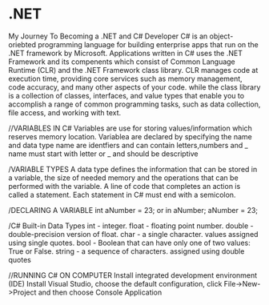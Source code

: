 # .NET
My Journey To Becoming a .NET and C# Developer
C# is an object-oriebted programming language for building enterprise apps that run on the .NET framework by Microsoft.
Applications written in C# uses the .NET Framework and its compenents which consist of Common Language Runtime (CLR) and the .NET Framework class library.
CLR manages code at execution time, providing core services such as memory management, code accuracy, and many other aspects of your code. while the class library is a collection of classes, interfaces, and value types that enable you to accomplish a range of common programming tasks, such as data collection, file access, and working with text.

//VARIABLES IN C#
Variables are use for storing values/information which reserves memory location.
Variablea are declared by specifying the name and data type
name are identfiers and can contain letters,numbers and _
name must start with letter or _ and should be descriptive

/VARIABLE TYPES
A data type defines the information that can be stored in a variable, the size of needed memory and the operations that can be performed with the variable.
A line of code that completes an action is called a statement. Each statement in C# must end with a semicolon.

/DECLARING A VARIABLE
int aNumber = 23;
or
in aNumber;
aNumber = 23;

/C# Built-in Data Types
int - integer.
float - floating point number.
double - double-precision version of float.
char - a single character. values assigned using single quotes.
bool - Boolean that can have only one of two values: True or False.
string - a sequence of characters. assigned using double quotes

//RUNNING C# ON COMPUTER
Install integrated development environment (IDE)
Install Visual Studio, choose the default configuration, click File->New->Project and then choose Console Application 



